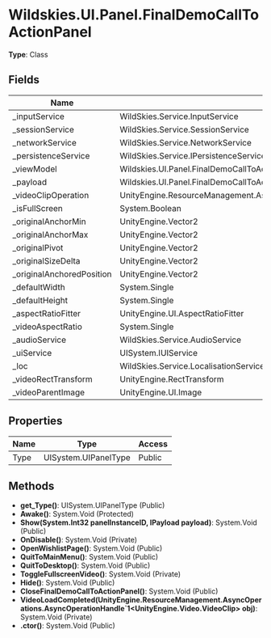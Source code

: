 ﻿# Wildskies.UI.Panel.FinalDemoCallToActionPanel

**Type**: Class

## Fields

| Name | Type | Access |
|------|------|--------|
| _inputService | WildSkies.Service.InputService | Private |
| _sessionService | WildSkies.Service.SessionService | Private |
| _networkService | WildSkies.Service.NetworkService | Private |
| _persistenceService | WildSkies.Service.IPersistenceService | Private |
| _viewModel | Wildskies.UI.Panel.FinalDemoCallToActionPanelViewModel | Private |
| _payload | Wildskies.UI.Panel.FinalDemoCallToActionPanelPayload | Private |
| _videoClipOperation | UnityEngine.ResourceManagement.AsyncOperations.AsyncOperationHandle`1<UnityEngine.Video.VideoClip> | Private |
| _isFullScreen | System.Boolean | Private |
| _originalAnchorMin | UnityEngine.Vector2 | Private |
| _originalAnchorMax | UnityEngine.Vector2 | Private |
| _originalPivot | UnityEngine.Vector2 | Private |
| _originalSizeDelta | UnityEngine.Vector2 | Private |
| _originalAnchoredPosition | UnityEngine.Vector2 | Private |
| _defaultWidth | System.Single | Private |
| _defaultHeight | System.Single | Private |
| _aspectRatioFitter | UnityEngine.UI.AspectRatioFitter | Private |
| _videoAspectRatio | System.Single | Private |
| _audioService | WildSkies.Service.AudioService | Private |
| _uiService | UISystem.IUIService | Private |
| _loc | WildSkies.Service.LocalisationService | Private |
| _videoRectTransform | UnityEngine.RectTransform | Private |
| _videoParentImage | UnityEngine.UI.Image | Private |

## Properties

| Name | Type | Access |
|------|------|--------|
| Type | UISystem.UIPanelType | Public |

## Methods

- **get_Type()**: UISystem.UIPanelType (Public)
- **Awake()**: System.Void (Protected)
- **Show(System.Int32 panelInstanceID, IPayload payload)**: System.Void (Public)
- **OnDisable()**: System.Void (Private)
- **OpenWishlistPage()**: System.Void (Public)
- **QuitToMainMenu()**: System.Void (Public)
- **QuitToDesktop()**: System.Void (Public)
- **ToggleFullscreenVideo()**: System.Void (Private)
- **Hide()**: System.Void (Public)
- **CloseFinalDemoCallToActionPanel()**: System.Void (Public)
- **VideoLoadCompleted(UnityEngine.ResourceManagement.AsyncOperations.AsyncOperationHandle`1<UnityEngine.Video.VideoClip> obj)**: System.Void (Private)
- **.ctor()**: System.Void (Public)

